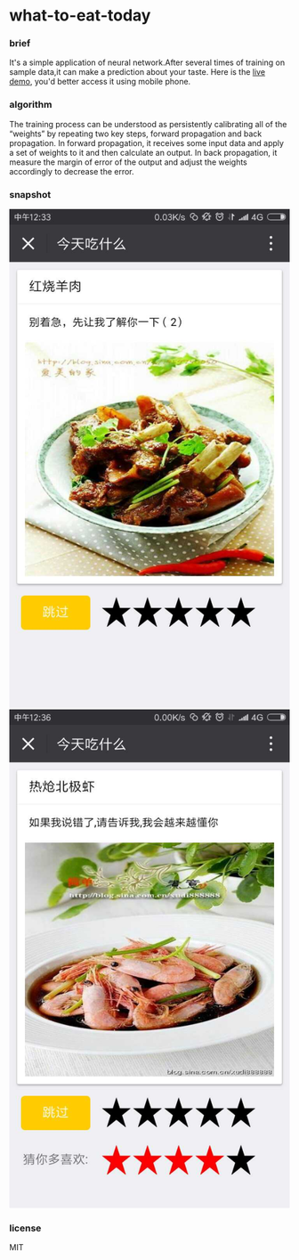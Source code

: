# what-to-eat-today
### brief
It's a simple application of neural network.After several times of training on sample data,it can make a prediction about your taste. 
Here is the [live demo](http://wtet.site:9000), you'd better access it using mobile phone.

### algorithm
The training process can be understood as persistently calibrating all of the “weights” by repeating two key steps, forward propagation and back propagation.
In forward propagation, it receives some input data and apply a set of weights to it and then
calculate an output.
In back propagation, it measure the margin of error of the output and adjust the weights accordingly to decrease the error.

### snapshot
![training](./snapshot1.jpeg)
![predict](./snapshot2.jpeg)

### license
MIT